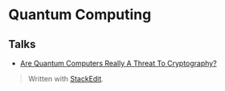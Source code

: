 # Quantum Computing

## Talks
- [Are Quantum Computers Really A Threat To Cryptography?](https://youtu.be/xdP1wpbsbdU)


> Written with [StackEdit](https://stackedit.io/).
<!--stackedit_data:
eyJoaXN0b3J5IjpbMTA2MzYyNjAxNyw3MzA5OTgxMTZdfQ==
-->